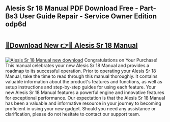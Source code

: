 ## Alesis Sr 18 Manual PDF Download Free - Part-Bs3 User Guide Repair - Service Owner Edition odp6d

# <h2><a href="http://bc12806.oget.top/?id=Alesis+Sr+18+Manual">🔗Download New 👉🔴 Alesis Sr 18 Manual</a></h2>

[![Alesis Sr 18 Manual new download](https://i.imgur.com/5g1atiW.png)](http://bc12806.oget.top/?id=Alesis+Sr+18+Manual)
Congratulations on Your Purchase! This manual celebrates your new Alesis Sr 18 Manual and provides a roadmap to its successful operation. Prior to operating your Alesis Sr 18 Manual, take the time to read through this manual thoroughly. It contains valuable information about the product's features and functions, as well as setup instructions and step-by-step guides for using each feature. Your new Alesis Sr 18 Manual features a powerful engine and innovative features for exceptional performance. Our expectation is that the Alesis Sr 18 Manual has been a valuable and informative resource in your journey to becoming proficient in using your new gadget. Should you need any assistance or clarification, please do not hesitate to contact our support team.
